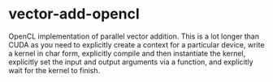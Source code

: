 # vector-add-opencl

OpenCL implementation of parallel vector addition.  This is a lot longer than CUDA as you need to explicitly create a context for a particular device, write a kernel in char form, explicitly compile and then instantiate the kernel, explicitly set the input and output arguments via a function, and explicitly wait for the kernel to finish.
